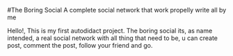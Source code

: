 #The Boring Social
A complete social network that work propelly write all by me

Hello!, This is my first autodidact project.
The boring social its, as name intended, a real social network with all thing that need to be, u can create post, comment the post, follow your friend and go.
